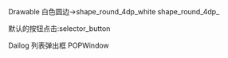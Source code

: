 Drawable
白色圆边->shape_round_4dp_white
shape_round_4dp_

默认的按钮点击:selector_button

Dailog
列表弹出框
POPWindow